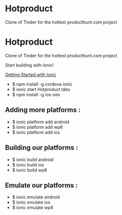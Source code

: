 # Hotproduct
Clone of Tinder for the hottest producthunt.com project
# Hotproduct
Clone of Tinder for the hottest producthunt.com project

Start building with Ionic!

[Getting Started with Ionic](http://ionicframework.com/getting-started/)
* $ npm install -g cordova ionic
* $ ionic start Hotproduct tabs
* $ npm install -g ios-sim

## Adding more platforms :

* $ ionic platform add android
* $ ionic platform add wp8
* $ ionic platform add ios


## Building our platforms :

* $ ionic build android
* $ ionic build ios
* $ ionic build wp8


## Emulate our platforms :

* $ ionic emulate android	 	 
* $ ionic emulate ios
* $ ionic emulate wp8
